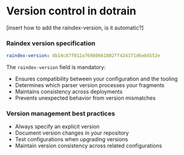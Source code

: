 # Version control in dotrain

[insert how to add the raindex-version, is it automatic?]

### Raindex version specification
```yaml
raindex-version: db14c87f012a76980661802ff424371d6e84552e
```
The `raindex-version` field is mandatory:
* Ensures compatibility between your configuration and the tooling
* Determines which parser version processes your fragments
* Maintains consistency across deployments
* Prevents unexpected behavior from version mismatches

### Version management best practices
* Always specify an explicit version
* Document version changes in your repository
* Test configurations when upgrading versions
* Maintain version consistency across related configurations
